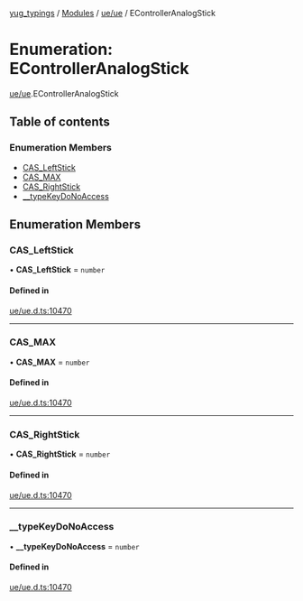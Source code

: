 [yug_typings](../README.md) / [Modules](../modules.md) / [ue/ue](../modules/ue_ue.md) / EControllerAnalogStick

# Enumeration: EControllerAnalogStick

[ue/ue](../modules/ue_ue.md).EControllerAnalogStick

## Table of contents

### Enumeration Members

- [CAS\_LeftStick](ue_ue.EControllerAnalogStick.md#cas_leftstick)
- [CAS\_MAX](ue_ue.EControllerAnalogStick.md#cas_max)
- [CAS\_RightStick](ue_ue.EControllerAnalogStick.md#cas_rightstick)
- [\_\_typeKeyDoNoAccess](ue_ue.EControllerAnalogStick.md#__typekeydonoaccess)

## Enumeration Members

### CAS\_LeftStick

• **CAS\_LeftStick** = `number`

#### Defined in

[ue/ue.d.ts:10470](https://github.com/YugMetaverse/yug_typings/blob/b7d9b19/ue/ue.d.ts#L10470)

___

### CAS\_MAX

• **CAS\_MAX** = `number`

#### Defined in

[ue/ue.d.ts:10470](https://github.com/YugMetaverse/yug_typings/blob/b7d9b19/ue/ue.d.ts#L10470)

___

### CAS\_RightStick

• **CAS\_RightStick** = `number`

#### Defined in

[ue/ue.d.ts:10470](https://github.com/YugMetaverse/yug_typings/blob/b7d9b19/ue/ue.d.ts#L10470)

___

### \_\_typeKeyDoNoAccess

• **\_\_typeKeyDoNoAccess** = `number`

#### Defined in

[ue/ue.d.ts:10470](https://github.com/YugMetaverse/yug_typings/blob/b7d9b19/ue/ue.d.ts#L10470)
